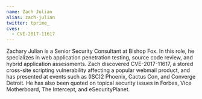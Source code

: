 ```yaml
---
name: Zach Julian
alias: zach-julian
twitter: tprime_
cves:
  - CVE-2017-11617
---
```

Zachary Julian is a Senior Security Consultant at Bishop Fox. In this role, he specializes in web application penetration testing, source code review, and hybrid application assessments. Zach discovered CVE-2017-11617, a stored cross-site scripting vulnerability affecting a popular webmail product, and has presented at events such as (ISC)2 Phoenix, Cactus Con, and Converge Detroit. He has also been quoted on topical security issues in Forbes, Vice Motherboard, The Intercept, and eSecurityPlanet.
